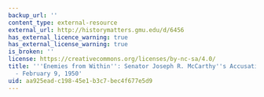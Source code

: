 ```yaml
---
backup_url: ''
content_type: external-resource
external_url: http://historymatters.gmu.edu/d/6456
has_external_licence_warning: true
has_external_license_warning: true
is_broken: ''
license: https://creativecommons.org/licenses/by-nc-sa/4.0/
title: '''Enemies from Within'': Senator Joseph R. McCarthy''s Accusation of Disloyalty
  - February 9, 1950'
uid: aa925ead-c198-45e1-b3c7-bec4f677e5d9
---
```

